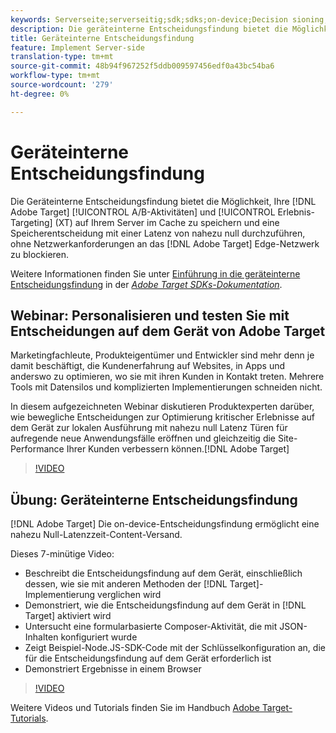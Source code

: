 ```yaml
---
keywords: Serverseite;serverseitig;sdk;sdks;on-device;Decision sioning;on device;ondevice;zero latency;latency;near-zero;node.js
description: Die geräteinterne Entscheidungsfindung bietet die Möglichkeit, Ihre Adobe Target A/B- und Erlebnis-Targeting (XT)-Aktivitäten im Cache auf Ihrem Server zu speichern und Speicherentscheidungen mit einer Latenz von nahezu null durchzuführen, ohne Netzwerkanforderungen an das Adobe Target Edge Network zu blockieren.
title: Geräteinterne Entscheidungsfindung
feature: Implement Server-side
translation-type: tm+mt
source-git-commit: 48b94f967252f5ddb009597456edf0a43bc54ba6
workflow-type: tm+mt
source-wordcount: '279'
ht-degree: 0%

---
```



# Geräteinterne Entscheidungsfindung

Die Geräteinterne Entscheidungsfindung bietet die Möglichkeit, Ihre [!DNL Adobe Target] [!UICONTROL A/B-Aktivitäten] und [!UICONTROL Erlebnis-Targeting] (XT) auf Ihrem Server im Cache zu speichern und eine Speicherentscheidung mit einer Latenz von nahezu null durchzuführen, ohne Netzwerkanforderungen an das [!DNL Adobe Target] Edge-Netzwerk zu blockieren.

Weitere Informationen finden Sie unter [Einführung in die geräteinterne Entscheidungsfindung](https://adobetarget-sdks.gitbook.io/docs/on-device-decisioning/introduction-to-on-device-decisioning) in der *[Adobe Target SDKs-Dokumentation](https://adobetarget-sdks.gitbook.io/docs/)*.

## Webinar: Personalisieren und testen Sie mit Entscheidungen auf dem Gerät von Adobe Target

Marketingfachleute, Produkteigentümer und Entwickler sind mehr denn je damit beschäftigt, die Kundenerfahrung auf Websites, in Apps und anderswo zu optimieren, wo sie mit ihren Kunden in Kontakt treten. Mehrere Tools mit Datensilos und komplizierten Implementierungen schneiden nicht.

In diesem aufgezeichneten Webinar diskutieren Produktexperten darüber, wie bewegliche Entscheidungen zur Optimierung kritischer Erlebnisse auf dem Gerät zur lokalen Ausführung mit nahezu null Latenz Türen für aufregende neue Anwendungsfälle eröffnen und gleichzeitig die Site-Performance Ihrer Kunden verbessern können.[!DNL Adobe Target]

>[!VIDEO](https://video.tv.adobe.com/v/328148)

## Übung: Geräteinterne Entscheidungsfindung

[!DNL Adobe Target] Die on-device-Entscheidungsfindung ermöglicht eine nahezu Null-Latenzzeit-Content-Versand.

Dieses 7-minütige Video:

* Beschreibt die Entscheidungsfindung auf dem Gerät, einschließlich dessen, wie sie mit anderen Methoden der [!DNL Target]-Implementierung verglichen wird
* Demonstriert, wie die Entscheidungsfindung auf dem Gerät in [!DNL Target] aktiviert wird
* Untersucht eine formularbasierte Composer-Aktivität, die mit JSON-Inhalten konfiguriert wurde
* Zeigt Beispiel-Node.JS-SDK-Code mit der Schlüsselkonfiguration an, die für die Entscheidungsfindung auf dem Gerät erforderlich ist
* Demonstriert Ergebnisse in einem Browser

>[!VIDEO](https://video.tv.adobe.com/v/329032)

Weitere Videos und Tutorials finden Sie im Handbuch [Adobe Target-Tutorials](https://experienceleague.adobe.com/docs/target-learn/tutorials/overview.html).
